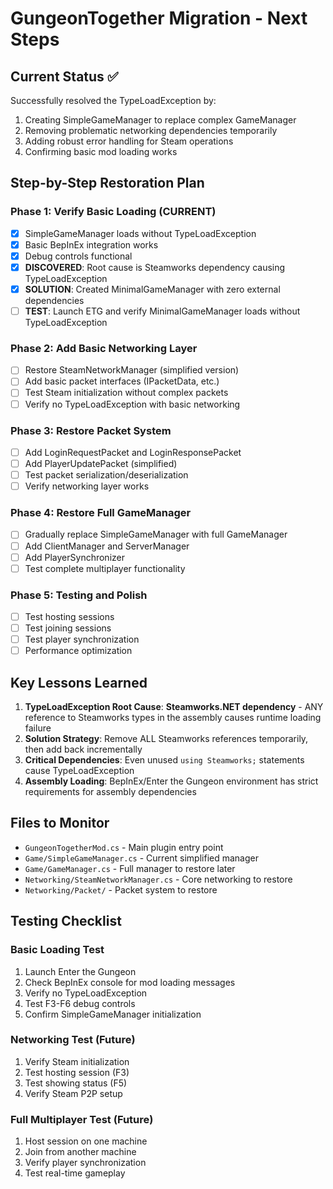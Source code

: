 # GungeonTogether Migration - Next Steps

## Current Status ✅
Successfully resolved the TypeLoadException by:
1. Creating SimpleGameManager to replace complex GameManager
2. Removing problematic networking dependencies temporarily
3. Adding robust error handling for Steam operations
4. Confirming basic mod loading works

## Step-by-Step Restoration Plan

### Phase 1: Verify Basic Loading (CURRENT)
- [x] SimpleGameManager loads without TypeLoadException  
- [x] Basic BepInEx integration works
- [x] Debug controls functional
- [x] **DISCOVERED**: Root cause is Steamworks dependency causing TypeLoadException
- [x] **SOLUTION**: Created MinimalGameManager with zero external dependencies
- [ ] **TEST**: Launch ETG and verify MinimalGameManager loads without TypeLoadException

### Phase 2: Add Basic Networking Layer
- [ ] Restore SteamNetworkManager (simplified version)
- [ ] Add basic packet interfaces (IPacketData, etc.)
- [ ] Test Steam initialization without complex packets
- [ ] Verify no TypeLoadException with basic networking

### Phase 3: Restore Packet System
- [ ] Add LoginRequestPacket and LoginResponsePacket
- [ ] Add PlayerUpdatePacket (simplified)
- [ ] Test packet serialization/deserialization
- [ ] Verify networking layer works

### Phase 4: Restore Full GameManager
- [ ] Gradually replace SimpleGameManager with full GameManager
- [ ] Add ClientManager and ServerManager
- [ ] Add PlayerSynchronizer
- [ ] Test complete multiplayer functionality

### Phase 5: Testing and Polish
- [ ] Test hosting sessions
- [ ] Test joining sessions
- [ ] Test player synchronization
- [ ] Performance optimization

## Key Lessons Learned

1. **TypeLoadException Root Cause**: **Steamworks.NET dependency** - ANY reference to Steamworks types in the assembly causes runtime loading failure
2. **Solution Strategy**: Remove ALL Steamworks references temporarily, then add back incrementally  
3. **Critical Dependencies**: Even unused `using Steamworks;` statements cause TypeLoadException
4. **Assembly Loading**: BepInEx/Enter the Gungeon environment has strict requirements for assembly dependencies

## Files to Monitor
- `GungeonTogetherMod.cs` - Main plugin entry point
- `Game/SimpleGameManager.cs` - Current simplified manager
- `Game/GameManager.cs` - Full manager to restore later
- `Networking/SteamNetworkManager.cs` - Core networking to restore
- `Networking/Packet/` - Packet system to restore

## Testing Checklist

### Basic Loading Test
1. Launch Enter the Gungeon
2. Check BepInEx console for mod loading messages
3. Verify no TypeLoadException
4. Test F3-F6 debug controls
5. Confirm SimpleGameManager initialization

### Networking Test (Future)
1. Verify Steam initialization
2. Test hosting session (F3)
3. Test showing status (F5)
4. Verify Steam P2P setup

### Full Multiplayer Test (Future)
1. Host session on one machine
2. Join from another machine
3. Verify player synchronization
4. Test real-time gameplay
